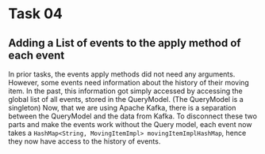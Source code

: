 # Task 04
## Adding a List of events to the apply method of each event
In prior tasks, the events apply methods did not need any arguments.
However, some events need information about the history of their moving item.
In the past, this information got simply accessed by accessing the global list of all events, stored in the QueryModel.
(The QueryModel is a singleton)
Now, that we are using Apache Kafka, there is a separation between the QueryModel and the data from Kafka.
To disconnect these two parts and make the events work without the Query model, each event now takes a `HashMap<String, MovingItemImpl> movingItemImplHashMap`, hence they now have access to the history of events.